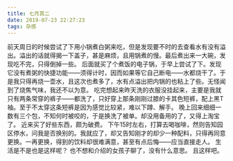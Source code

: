 ```yaml
---
title: 七月其二
date: 2019-07-23 22:27:23
tags: 杂感
---
```

  前天周日的时候尝试了下用小锅煮白粥来吃，但是发现要不时的去查看水有没有溢出。溢出的话就得揭一下盖子，甚是麻烦，且用锅煮的慢。最后煮出来一大碗，发现吃不完，只得倒掉一些。
  后面就买了个煮饭的电子锅，于早上尝试了下。发现它没有煮粥的快捷功能——须得计时，因而如果等它自己断电——水都烧干了。于是我只得再烧一壶水，且这次也煮多了，水有点溢出把内锅的也粘上了些。无怪闻到了烧焦气味，我还不以为意。
  吃完想起来昨天洗的衣服没挂起来，主要是我就只有两条常穿的裤子——都洗了，只好穿上那条刚刚过膝的卡其色短裤，配上黑T袖。至于不太穿这条短裤是因为感觉比较紧，难以下蹲、解手。
  晚上回来细细一数有三个包，不知何时被咬的，于是换洗了被单。却没用备用的了，又得上淘宝了。
  近来买了好些东西，颇为破费。
  下午15时左右，打算去喝咖啡，然则告知园区停水，问我是否换别的。我就应了，却又告知刚才的却少一种配料，只得再同意更换。一再更换，得到的饮料却很难满意，甚至有点后悔——应当直接走人。
  生活是不是也是这样呢？
  也不想和介绍的女孩子聊了，没有什么意思。
  且这样吧。